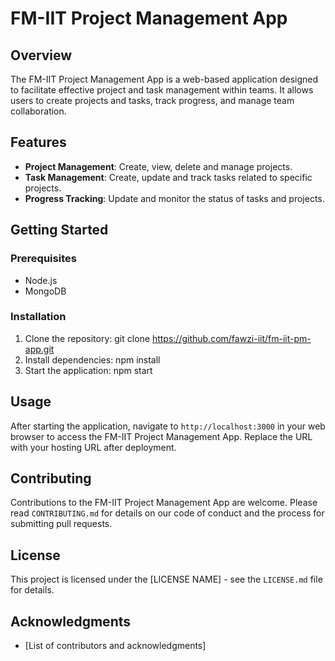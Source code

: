 # FM-IIT Project Management App

## Overview
The FM-IIT Project Management App is a web-based application designed to facilitate effective project and task management within teams. It allows users to create projects and tasks, track progress, and manage team collaboration.

## Features
- **Project Management**: Create, view, delete and manage projects.
- **Task Management**: Create, update and track tasks related to specific projects.
- **Progress Tracking**: Update and monitor the status of tasks and projects.

## Getting Started
### Prerequisites
- Node.js
- MongoDB

### Installation
1. Clone the repository:
git clone https://github.com/fawzi-iit/fm-iit-pm-app.git
2. Install dependencies:
npm install
3. Start the application:
npm start

## Usage
After starting the application, navigate to `http://localhost:3000` in your web browser to access the FM-IIT Project Management App.
Replace the URL with your hosting URL after deployment.

## Contributing
Contributions to the FM-IIT Project Management App are welcome. Please read `CONTRIBUTING.md` for details on our code of conduct and the process for submitting pull requests.

## License
This project is licensed under the [LICENSE NAME] - see the `LICENSE.md` file for details.

## Acknowledgments
- [List of contributors and acknowledgments]
